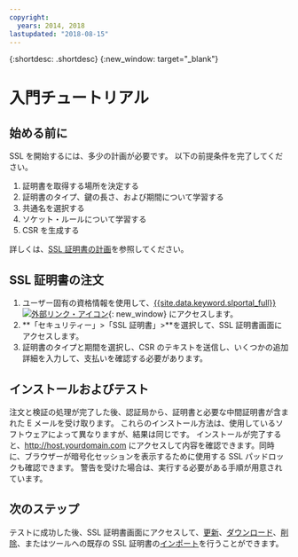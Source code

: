 ```yaml
---
copyright:
  years: 2014, 2018
lastupdated: "2018-08-15"
---
```


{:shortdesc: .shortdesc}
{:new_window: target="_blank"}

# 入門チュートリアル  


## 始める前に

SSL を開始するには、多少の計画が必要です。 以下の前提条件を完了してください。

1. 証明書を取得する場所を決定する
2. 証明書のタイプ、鍵の長さ、および期間について学習する
3. 共通名を選択する
4. ソケット・ルールについて学習する
5. CSR を生成する

詳しくは、[SSL 証明書の計画](planning-ahead-ssl.html)を参照してください。

## SSL 証明書の注文

1. ユーザー固有の資格情報を使用して、[{{site.data.keyword.slportal_full}} ![外部リンク・アイコン](../../icons/launch-glyph.svg "外部リンク・アイコン")](https://control.softlayer.com/){: new_window} にアクセスします。
2. **「セキュリティー」>「SSL 証明書」>**を選択して、SSL 証明書画面にアクセスします。
3. 証明書のタイプと期間を選択し、CSR のテキストを送信し、いくつかの追加詳細を入力して、支払いを確認する必要があります。

## インストールおよびテスト
注文と検証の処理が完了した後、認証局から、証明書と必要な中間証明書が含まれた E メールを受け取ります。 これらのインストール方法は、使用しているソフトウェアによって異なりますが、結果は同じです。 インストールが完了すると、<http://host.yourdomain.com> にアクセスして内容を確認できます。同時に、ブラウザーが暗号化セッションを表示するために使用する SSL パッドロックも確認できます。 警告を受けた場合は、実行する必要がある手順が用意されています。

## 次のステップ

テストに成功した後、SSL 証明書画面にアクセスして、[更新](view-and-update-ssl-certificate.html)、[ダウンロード](download-ssl-certificate-details.html)、[削除](delete-ssl-certificate.html)、またはツールへの既存の SSL 証明書の[インポート](import-ssl-certificate.html)を行うことができます。
